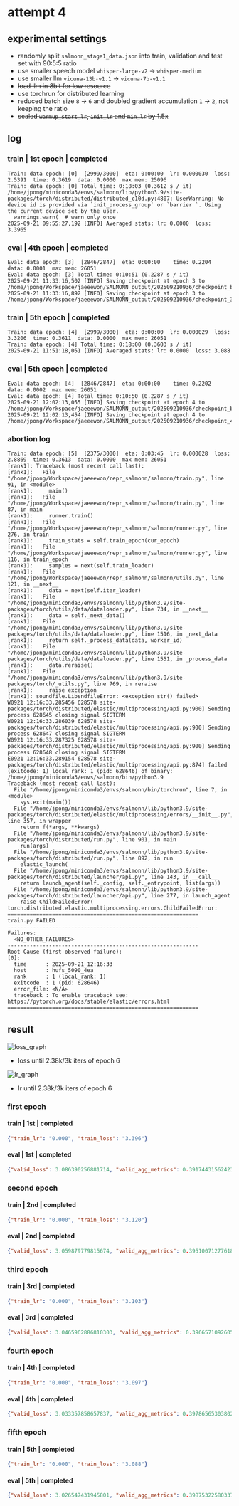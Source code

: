 # attempt 4

## experimental settings
- randomly split `salmonn_stage1_data.json` into train, validation and test set with 90:5:5 ratio
- use smaller speech model `whisper-large-v2` &rarr; `whisper-medium`
- use smaller llm `vicuna-13b-v1.1` &rarr; `vicuna-7b-v1.1`
- ~~load llm in 8bit for low resource~~
- use torchrun for distributed learning
- reduced batch size `8` &rarr; `6` and doubled gradient accumulation `1` &rarr; `2`, not keeping the ratio
- ~~scaled `warmup_start_lr`, `init_lr` and `min_lr` by 1.5x~~

## log

### train | 1st epoch | completed
```log
Train: data epoch: [0]  [2999/3000]  eta: 0:00:00  lr: 0.000030  loss: 2.5391  time: 0.3619  data: 0.0000  max mem: 25096
Train: data epoch: [0] Total time: 0:18:03 (0.3612 s / it)
/home/jpong/miniconda3/envs/salmonn/lib/python3.9/site-packages/torch/distributed/distributed_c10d.py:4807: UserWarning: No device id is provided via `init_process_group` or `barrier `. Using the current device set by the user.
  warnings.warn(  # warn only once
2025-09-21 09:55:27,192 [INFO] Averaged stats: lr: 0.0000  loss: 3.3965
```

### eval | 4th epoch | completed
```log
Eval: data epoch: [3]  [2846/2847]  eta: 0:00:00    time: 0.2204  data: 0.0001  max mem: 26051
Eval: data epoch: [3] Total time: 0:10:51 (0.2287 s / it)
2025-09-21 11:33:16,502 [INFO] Saving checkpoint at epoch 3 to /home/jpong/Workspace/jaeeewon/SALMONN_output/202509210936/checkpoint_best.pth.
2025-09-21 11:33:16,892 [INFO] Saving checkpoint at epoch 3 to /home/jpong/Workspace/jaeeewon/SALMONN_output/202509210936/checkpoint_3.pth
```

### train | 5th epoch | completed
```log
Train: data epoch: [4]  [2999/3000]  eta: 0:00:00  lr: 0.000029  loss: 3.3206  time: 0.3611  data: 0.0000  max mem: 26051
Train: data epoch: [4] Total time: 0:18:00 (0.3603 s / it)
2025-09-21 11:51:18,051 [INFO] Averaged stats: lr: 0.0000  loss: 3.088
```

### eval | 5th epoch | completed
```log
Eval: data epoch: [4]  [2846/2847]  eta: 0:00:00    time: 0.2202  data: 0.0002  max mem: 26051
Eval: data epoch: [4] Total time: 0:10:50 (0.2287 s / it)
2025-09-21 12:02:13,055 [INFO] Saving checkpoint at epoch 4 to /home/jpong/Workspace/jaeeewon/SALMONN_output/202509210936/checkpoint_best.pth.
2025-09-21 12:02:13,454 [INFO] Saving checkpoint at epoch 4 to /home/jpong/Workspace/jaeeewon/SALMONN_output/202509210936/checkpoint_4.pth.
```

### abortion log
```log
Train: data epoch: [5]  [2375/3000]  eta: 0:03:45  lr: 0.000028  loss: 2.8869  time: 0.3613  data: 0.0000  max mem: 26051
[rank1]: Traceback (most recent call last):
[rank1]:   File "/home/jpong/Workspace/jaeeewon/repr_salmonn/salmonn/train.py", line 91, in <module>
[rank1]:     main()
[rank1]:   File "/home/jpong/Workspace/jaeeewon/repr_salmonn/salmonn/train.py", line 87, in main
[rank1]:     runner.train()
[rank1]:   File "/home/jpong/Workspace/jaeeewon/repr_salmonn/salmonn/runner.py", line 276, in train
[rank1]:     train_stats = self.train_epoch(cur_epoch)
[rank1]:   File "/home/jpong/Workspace/jaeeewon/repr_salmonn/salmonn/runner.py", line 116, in train_epoch
[rank1]:     samples = next(self.train_loader)
[rank1]:   File "/home/jpong/Workspace/jaeeewon/repr_salmonn/salmonn/utils.py", line 121, in __next__
[rank1]:     data = next(self.iter_loader)
[rank1]:   File "/home/jpong/miniconda3/envs/salmonn/lib/python3.9/site-packages/torch/utils/data/dataloader.py", line 734, in __next__
[rank1]:     data = self._next_data()
[rank1]:   File "/home/jpong/miniconda3/envs/salmonn/lib/python3.9/site-packages/torch/utils/data/dataloader.py", line 1516, in _next_data
[rank1]:     return self._process_data(data, worker_id)
[rank1]:   File "/home/jpong/miniconda3/envs/salmonn/lib/python3.9/site-packages/torch/utils/data/dataloader.py", line 1551, in _process_data
[rank1]:     data.reraise()
[rank1]:   File "/home/jpong/miniconda3/envs/salmonn/lib/python3.9/site-packages/torch/_utils.py", line 769, in reraise
[rank1]:     raise exception
[rank1]: soundfile.LibsndfileError: <exception str() failed>
W0921 12:16:33.285456 628578 site-packages/torch/distributed/elastic/multiprocessing/api.py:900] Sending process 628645 closing signal SIGTERM
W0921 12:16:33.286039 628578 site-packages/torch/distributed/elastic/multiprocessing/api.py:900] Sending process 628647 closing signal SIGTERM
W0921 12:16:33.287325 628578 site-packages/torch/distributed/elastic/multiprocessing/api.py:900] Sending process 628648 closing signal SIGTERM
E0921 12:16:33.289154 628578 site-packages/torch/distributed/elastic/multiprocessing/api.py:874] failed (exitcode: 1) local_rank: 1 (pid: 628646) of binary: /home/jpong/miniconda3/envs/salmonn/bin/python3.9
Traceback (most recent call last):
  File "/home/jpong/miniconda3/envs/salmonn/bin/torchrun", line 7, in <module>
    sys.exit(main())
  File "/home/jpong/miniconda3/envs/salmonn/lib/python3.9/site-packages/torch/distributed/elastic/multiprocessing/errors/__init__.py", line 357, in wrapper
    return f(*args, **kwargs)
  File "/home/jpong/miniconda3/envs/salmonn/lib/python3.9/site-packages/torch/distributed/run.py", line 901, in main
    run(args)
  File "/home/jpong/miniconda3/envs/salmonn/lib/python3.9/site-packages/torch/distributed/run.py", line 892, in run
    elastic_launch(
  File "/home/jpong/miniconda3/envs/salmonn/lib/python3.9/site-packages/torch/distributed/launcher/api.py", line 143, in __call__
    return launch_agent(self._config, self._entrypoint, list(args))
  File "/home/jpong/miniconda3/envs/salmonn/lib/python3.9/site-packages/torch/distributed/launcher/api.py", line 277, in launch_agent
    raise ChildFailedError(
torch.distributed.elastic.multiprocessing.errors.ChildFailedError:
============================================================
train.py FAILED
------------------------------------------------------------
Failures:
  <NO_OTHER_FAILURES>
------------------------------------------------------------
Root Cause (first observed failure):
[0]:
  time      : 2025-09-21_12:16:33
  host      : hufs_5090_4ea
  rank      : 1 (local_rank: 1)
  exitcode  : 1 (pid: 628646)
  error_file: <N/A>
  traceback : To enable traceback see: https://pytorch.org/docs/stable/elastic/errors.html
============================================================
```

## result

![loss_graph](attempt4_loss.svg)
- loss until 2.38k/3k iters of epoch 6

![lr_graph](attempt4_lr.svg)
- lr until 2.38k/3k iters of epoch 6

### first epoch
#### train | 1st | completed
```json
{"train_lr": "0.000", "train_loss": "3.396"}
```
#### eval | 1st | completed
```json
{"valid_loss": 3.086390256881714, "valid_agg_metrics": 0.39174431562423706, "valid_best_epoch": 0}
```

### second epoch
#### train | 2nd | completed
```json
{"train_lr": "0.000", "train_loss": "3.120"}
```
#### eval | 2nd | completed
```json
{"valid_loss": 3.059879779815674, "valid_agg_metrics": 0.3951007127761841, "valid_best_epoch": 1}
```

### third epoch
#### train | 3rd | completed
```json
{"train_lr": "0.000", "train_loss": "3.103"}
```
#### eval | 3rd | completed
```json
{"valid_loss": 3.0465962886810303, "valid_agg_metrics": 0.3966571092605591, "valid_best_epoch": 2}
```

### fourth epoch
#### train | 4th | completed
```json
{"train_lr": "0.000", "train_loss": "3.097"}
```
#### eval | 4th | completed
```json
{"valid_loss": 3.033357858657837, "valid_agg_metrics": 0.3978656530380249, "valid_best_epoch": 3}
```

### fifth epoch
#### train | 5th | completed
```json
{"train_lr": "0.000", "train_loss": "3.088"}
```
#### eval | 5th | completed
```json
{"valid_loss": 3.026547431945801, "valid_agg_metrics": 0.39875322580337524, "valid_best_epoch": 4}
```